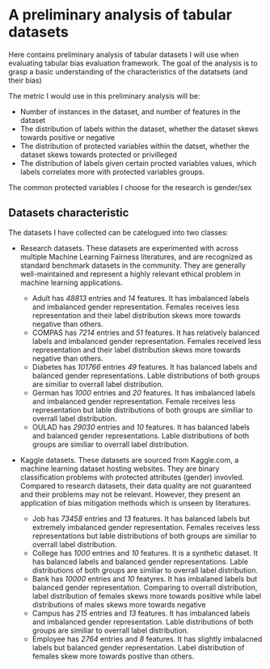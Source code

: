 # A preliminary analysis of tabular datasets

Here contains preliminary analysis of tabular datasets I will use when evaluating tabular bias evaluation framework. The goal of the analysis is to grasp a basic understanding of the characteristics of the datatsets (and their bias)

The metric I would use in this preliminary analysis will be:
- Number of instances in the dataset, and number of features in the dataset
- The distribution of labels within the dataset, whether the dataset skews towards positive or negative
- The distribution of protected variables within the datset, whether the dataset  skews towards protected or privilleged
- The distribution of labels given certain procted variables values, which labels correlates more with protected variables groups.

The common protected variables I choose for the research is gender/sex

## Datasets characteristic

The datasets I have collected can be catelogued into two classes:

- Research datasets. These datasets are experimented with across multiple Machine Learning Fairness literatures, and are recognized as standard benchmark datasets in the community. They are generally well-maintained and represent a highly relevant ethical problem in machine learning applications.
    - Adult has *48813* entries and *14* features. It has imbalanced labels and imbalanced gender representation. Females receives less representation and their label distribution skews more towards negative than others.
    - COMPAS has *7214* entries and *51* features. It has relatively balanced labels and imbalanced gender representation. Females received less representation and their label distribution skews more towards negative than others.
    - Diabetes has *101766* entries *49* features. It has balanced labels and balanced gender representations. Lable distributions of both groups are similiar to overrall label distribution.
    - German has *1000* entries and *20* features. It has imbalanced labels and imbalanced gender representation. Female receives less representation but lable distributions of both groups are similiar to overrall label distribution.
    - OULAD has *29030* entries and *10* features. It has balanced labels and balanced gender representations. Lable distributions of both groups are similiar to overrall label distribution.

- Kaggle datasets. These datasets are sourced from Kaggle.com, a machine learning dataset hosting websites. They are binary classification problems with protected attributes (gender) invovled. Compared to research datasets, their data quality are not guaranteed and their problems may not be relevant. However, they present an application of bias mitigation methods which is unseen by literatures.
    - Job has *73458* entries and *13* features. It has balanced labels but extremely imbalanced gender representation. Females receives less representations but lable distributions of both groups are similiar to overrall label distribution.
    - College has *1000* entries and *10* features. It is a synthetic dataset. It has balanced labels and balanced gender representations. Lable distributions of both groups are similiar to overrall label distribution.
    - Bank has *10000* entries and *10* featyres. It has imbalaned labels but balanced gender representation. Comparing to overrall distribution, label distribution of females skews more towards positive while label distributions of males skews more towards negative
    - Campus has *215* entries and *13* features. It has imbalanced labels and imbalanced gender representation. Lable distributions of both groups are similiar to overrall label distribution.
    - Employee has *2764* entries and *8* features. It has slightly imbalacned labels but balanced gender representation. Label distribution of females skew more towards postive than others.